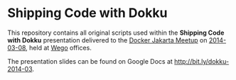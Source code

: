 Shipping Code with Dokku
========================

This repository contains all original scripts used within the **Shipping Code with Dokku** presentation 
delivered to the [Docker Jakarta Meetup](http://www.meetup.com/Docker-Jakarta/) on 
[2014-03-08](http://www.meetup.com/Docker-Jakarta/events/166855632/), 
held at [Wego](http://www.wego.co.id) offices.

The presentation slides can be found on Google Docs at http://bit.ly/dokku-2014-03.
